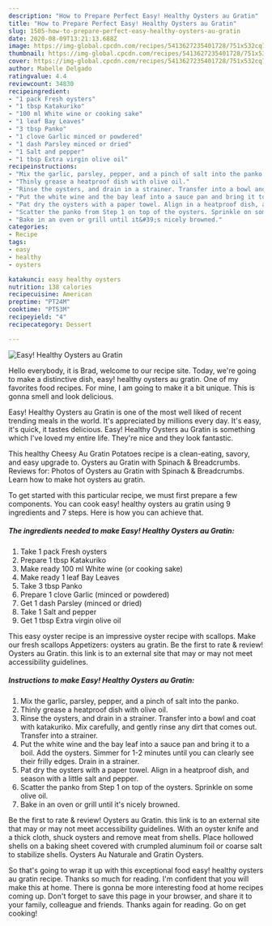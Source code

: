 ```yaml
---
description: "How to Prepare Perfect Easy! Healthy Oysters au Gratin"
title: "How to Prepare Perfect Easy! Healthy Oysters au Gratin"
slug: 1505-how-to-prepare-perfect-easy-healthy-oysters-au-gratin
date: 2020-08-09T13:21:13.688Z
image: https://img-global.cpcdn.com/recipes/5413627235401728/751x532cq70/easy-healthy-oysters-au-gratin-recipe-main-photo.jpg
thumbnail: https://img-global.cpcdn.com/recipes/5413627235401728/751x532cq70/easy-healthy-oysters-au-gratin-recipe-main-photo.jpg
cover: https://img-global.cpcdn.com/recipes/5413627235401728/751x532cq70/easy-healthy-oysters-au-gratin-recipe-main-photo.jpg
author: Mabelle Delgado
ratingvalue: 4.4
reviewcount: 34830
recipeingredient:
- "1 pack Fresh oysters"
- "1 tbsp Katakuriko"
- "100 ml White wine or cooking sake"
- "1 leaf Bay Leaves"
- "3 tbsp Panko"
- "1 clove Garlic minced or powdered"
- "1 dash Parsley minced or dried"
- "1 Salt and pepper"
- "1 tbsp Extra virgin olive oil"
recipeinstructions:
- "Mix the garlic, parsley, pepper, and a pinch of salt into the panko."
- "Thinly grease a heatproof dish with olive oil."
- "Rinse the oysters, and drain in a strainer. Transfer into a bowl and coat with katakuriko. Mix carefully, and gently rinse any dirt that comes out. Transfer into a strainer."
- "Put the white wine and the bay leaf into a sauce pan and bring it to a boil. Add the oysters. Simmer for 1-2 minutes until you can clearly see their frilly edges. Drain in a strainer."
- "Pat dry the oysters with a paper towel. Align in a heatproof dish, and season with a little salt and pepper."
- "Scatter the panko from Step 1 on top of the oysters. Sprinkle on some olive oil."
- "Bake in an oven or grill until it&#39;s nicely browned."
categories:
- Recipe
tags:
- easy
- healthy
- oysters

katakunci: easy healthy oysters 
nutrition: 138 calories
recipecuisine: American
preptime: "PT24M"
cooktime: "PT53M"
recipeyield: "4"
recipecategory: Dessert

---
```



![Easy! Healthy Oysters au Gratin](https://img-global.cpcdn.com/recipes/5413627235401728/751x532cq70/easy-healthy-oysters-au-gratin-recipe-main-photo.jpg)

Hello everybody, it is Brad, welcome to our recipe site. Today, we're going to make a distinctive dish, easy! healthy oysters au gratin. One of my favorites food recipes. For mine, I am going to make it a bit unique. This is gonna smell and look delicious.

Easy! Healthy Oysters au Gratin is one of the most well liked of recent trending meals in the world. It's appreciated by millions every day. It's easy, it's quick, it tastes delicious. Easy! Healthy Oysters au Gratin is something which I've loved my entire life. They're nice and they look fantastic.

This healthy Cheesy Au Gratin Potatoes recipe is a clean-eating, savory, and easy upgrade to. Oysters au Gratin with Spinach &amp; Breadcrumbs. Reviews for: Photos of Oysters au Gratin with Spinach &amp; Breadcrumbs. Learn how to make hot oysters au gratin.


To get started with this particular recipe, we must first prepare a few components. You can cook easy! healthy oysters au gratin using 9 ingredients and 7 steps. Here is how you can achieve that.

<!--inarticleads1-->

##### The ingredients needed to make Easy! Healthy Oysters au Gratin:

1. Take 1 pack Fresh oysters
1. Prepare 1 tbsp Katakuriko
1. Make ready 100 ml White wine (or cooking sake)
1. Make ready 1 leaf Bay Leaves
1. Take 3 tbsp Panko
1. Prepare 1 clove Garlic (minced or powdered)
1. Get 1 dash Parsley (minced or dried)
1. Take 1 Salt and pepper
1. Get 1 tbsp Extra virgin olive oil


This easy oyster recipe is an impressive oyster recipe with scallops. Make our fresh scallops Appetizers: oysters au gratin. Be the first to rate &amp; review! Oysters au Gratin. this link is to an external site that may or may not meet accessibility guidelines. 

<!--inarticleads2-->

##### Instructions to make Easy! Healthy Oysters au Gratin:

1. Mix the garlic, parsley, pepper, and a pinch of salt into the panko.
1. Thinly grease a heatproof dish with olive oil.
1. Rinse the oysters, and drain in a strainer. Transfer into a bowl and coat with katakuriko. Mix carefully, and gently rinse any dirt that comes out. Transfer into a strainer.
1. Put the white wine and the bay leaf into a sauce pan and bring it to a boil. Add the oysters. Simmer for 1-2 minutes until you can clearly see their frilly edges. Drain in a strainer.
1. Pat dry the oysters with a paper towel. Align in a heatproof dish, and season with a little salt and pepper.
1. Scatter the panko from Step 1 on top of the oysters. Sprinkle on some olive oil.
1. Bake in an oven or grill until it&#39;s nicely browned.


Be the first to rate &amp; review! Oysters au Gratin. this link is to an external site that may or may not meet accessibility guidelines. With an oyster knife and a thick cloth, shuck oysters and remove meat from shells. Place hollowed shells on a baking sheet covered with crumpled aluminum foil or coarse salt to stabilize shells. Oysters Au Naturale and Gratin Oysters. 

So that's going to wrap it up with this exceptional food easy! healthy oysters au gratin recipe. Thanks so much for reading. I'm confident that you will make this at home. There is gonna be more interesting food at home recipes coming up. Don't forget to save this page in your browser, and share it to your family, colleague and friends. Thanks again for reading. Go on get cooking!
